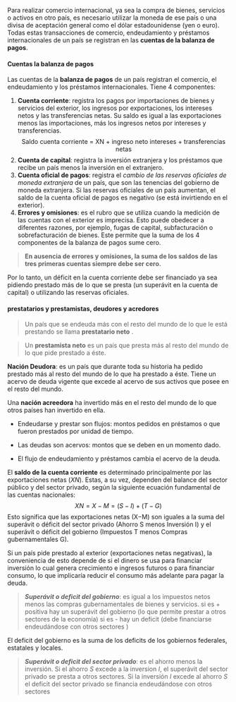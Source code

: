  Para realizar comercio internacional, ya sea la compra de bienes, servicios o activos en otro país, es necesario utilizar la moneda de ese país o una divisa de aceptación general como el dólar estadounidense (yen o euro). Todas estas transacciones de comercio, endeudamiento y préstamos internacionales de un país se registran en las **cuentas de la balanza de pagos**.
#### Cuentas la balanza de pagos

Las cuentas de la **balanza de pagos** de un país registran el comercio, el endeudamiento y los préstamos internacionales.  Tiene 4 componentes:

1. **Cuenta corriente**: registra los pagos por importaciones de bienes y servicios del exterior, los ingresos por exportaciones, los intereses netos y las transferencias netas. Su saldo es igual a las exportaciones menos las importaciones, más los ingresos netos por intereses y transferencias.  
	$$\text{Saldo cuenta corriente = XN + ingreso neto intereses + transferencias netas}$$
2. **Cuenta de capital**: registra la inversión extranjera y los préstamos que recibe un país menos la inversión en el extranjero.
3. **Cuenta oficial de pagos**: registra el *cambio de las reservas oficiales de moneda extranjera* de un país, que son las tenencias del gobierno de moneda extranjera. Si las reservas oficiales de un país aumentan, el saldo de la cuenta oficial de pagos es negativo (se está invirtiendo en el exterior).
4. **Errores y omisiones**: es el rubro que se utiliza cuando la medición de las cuentas con el exterior es imprecisa. Esto puede obedecer a diferentes razones, por ejemplo, fugas de capital, subfacturación o sobrefacturación de bienes. Este permite que la suma de los 4 componentes de la balanza de pagos sume cero.

> **En ausencia de errores y omisiones, la suma de los saldos de las tres primeras cuentas siempre debe ser cero.**

Por lo tanto, un déficit en la cuenta corriente debe ser financiado ya sea pidiendo prestado más de lo que se presta (un superávit en la cuenta de capital) o utilizando las reservas oficiales. 


#### prestatarios y prestamistas, deudores y acredores

> Un país que se endeuda más con el resto del mundo de lo que le está prestando se llama **prestatario neto** .
 
> Un **prestamista neto** es un país que presta más al resto del mundo de lo que pide prestado a éste.

**Nación Deudora**: es un país que durante toda su historia ha pedido prestado más al resto
del mundo de lo que ha prestado a éste. Tiene un acervo de deuda vigente que excede al
acervo de sus activos que posee en el resto del mundo.

Una **nación acreedora** ha invertido más en el resto del mundo de lo que otros países han invertido en ella. 

* Endeudarse y prestar son flujos: montos pedidos en préstamos o que fueron prestados por unidad de tiempo.
+ Las deudas son acervos: montos que se deben en un momento dado.
* El flujo de endeudamiento y préstamos cambia el acervo de la deuda.

El **saldo de la cuenta corriente** es determinado principalmente por las exportaciones netas ($XN$). Estas, a su vez, dependen del balance del sector público y del sector privado, según la siguiente ecuación fundamental de las cuentas nacionales: $$XN=X-M=(S-I)+(T-G)$$
Esto significa que las exportaciones netas (X−M) son iguales a la suma del superávit o déficit del sector privado (Ahorro S menos Inversión I) y el superávit o déficit del gobierno (Impuestos T menos Compras gubernamentales G). 

Si un país pide prestado al exterior (exportaciones netas negativas), la conveniencia de esto depende de si el dinero se usa para financiar inversión lo cual genera crecimiento e ingresos futuros o para financiar consumo, lo que implicaría reducir el consumo más adelante para pagar la deuda.

> ***Superávit o deficit del gobierno***:  es igual a los impuestos netos menos las compras gubernamentales de bienes y servicios.
> 	si es + positiva hay un superávit del gobierno (lo que permite prestar a otros sectores de la economía)
> 	si es - hay un deficit (debe financiarse endeudándose con otros sectores )

El deficit del gobierno es la suma de los deficits de los gobiernos federales, estatales y locales. 

> ***Superávit o deficit del sector privado***: es el ahorro menos la inversión. 
> 	Si el ahorro $S$ excede a la inversion $I$, el superávit del sector privado se presta a otros sectores. 
> 	Si la inversión $I$ excede al ahorro $S$ el deficit del sector privado se financia endeudándose con otros sectores 




